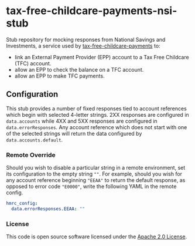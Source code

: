 # tax-free-childcare-payments-nsi-stub

Stub repository for mocking responses from National Savings and Investments, a service used by [tax-free-childcare-payments](https://github.com/hmrc/tax-free-childcare-payments) to:

- link an External Payment Provider (EPP) account to a Tax Free Childcare (TFC) account.
- allow an EPP to check the balance on a TFC account.
- allow an EPP to make TFC payments.

## Configuration

This stub provides a number of fixed responses tied to account references which begin with selected 4-letter strings. 2XX responses are configured in `data.accounts` while 4XX and 5XX responses are
configured in `data.errorResponses`. Any account reference which does not start with one of the selected strings will return the data configured by `data.accounts.default`.

### Remote Override

Should you wish to disable a particular string in a remote environment, set its configuration to the empty string `""`. For example, should you wish for any account
reference beginning `"EEAA"` to return the default response, as opposed to error code `"E0000"`, write the following YAML in the remote config.

```yaml
hmrc_config:
  data.errorResponses.EEAA: ""
```

### License

This code is open source software licensed under the [Apache 2.0 License]("http://www.apache.org/licenses/LICENSE-2.0.html").
